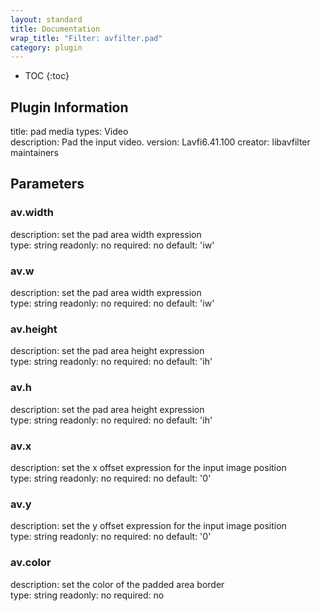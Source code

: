```yaml
---
layout: standard
title: Documentation
wrap_title: "Filter: avfilter.pad"
category: plugin
---
```

* TOC
{:toc}

## Plugin Information

title: pad
media types:
Video  
description: Pad the input video.
version: Lavfi6.41.100
creator: libavfilter maintainers

## Parameters

### av.width

description:
set the pad area width expression  
type: string
readonly: no
required: no
default: 'iw'  

### av.w

description:
set the pad area width expression  
type: string
readonly: no
required: no
default: 'iw'  

### av.height

description:
set the pad area height expression  
type: string
readonly: no
required: no
default: 'ih'  

### av.h

description:
set the pad area height expression  
type: string
readonly: no
required: no
default: 'ih'  

### av.x

description:
set the x offset expression for the input image position  
type: string
readonly: no
required: no
default: '0'  

### av.y

description:
set the y offset expression for the input image position  
type: string
readonly: no
required: no
default: '0'  

### av.color

description:
set the color of the padded area border  
type: string
readonly: no
required: no

